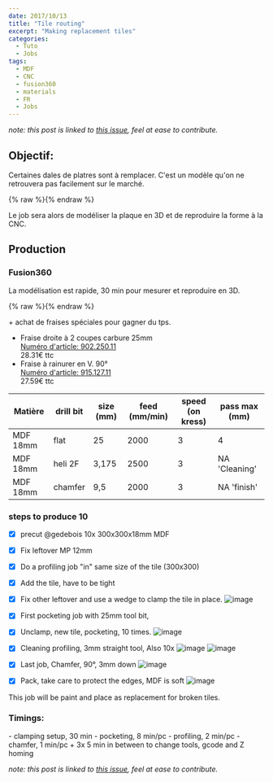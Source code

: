 ```yaml
---
date: 2017/10/13
title: "Tile routing"
excerpt: "Making replacement tiles"
categories:
  - Tuto
  - Jobs
tags:
  - MDF
  - CNC
  - fusion360
  - materials
  - FR
  - Jobs
---
```


*note: this post is linked to [this issue](https://github.com/nicolasdb/nicolasdb.github.io/issues/8), feel at ease to contribute.*

## Objectif:
Certaines dales de platres sont à remplacer. C'est un modèle qu'on ne retrouvera pas facilement sur le marché.

{% raw %}<img src="https://user-images.githubusercontent.com/12049360/31553168-d2fb24b2-b039-11e7-825d-806273f62d7b.png
" alt="">{% endraw %}

Le job sera alors de modéliser la plaque en 3D et de reproduire la forme à la CNC.

## Production
### Fusion360

La modélisation est rapide, 30 min pour mesurer et reproduire en 3D.

{% raw %}<img src="https://user-images.githubusercontent.com/12049360/31553349-7f0fcc94-b03a-11e7-97a4-1cbe2d060ddc.png
" alt="">{% endraw %}

\+ achat de fraises spéciales pour gagner du tps.
+ Fraise droite à 2 coupes carbure 25mm  
[Numéro d'article: 902.250.11](http://www.garnotec.be/product/FR/133)  
28.31€ ttc
+ Fraise à rainurer en V. 90°    
[Numéro d'article: 915.127.11](http://www.garnotec.be/product/FR/347)  
27.59€ ttc

Matière | drill bit | size (mm) | feed (mm/min) | speed (on kress) | pass max (mm)
-- | -- | -- | -- | -- | --
MDF 18mm | flat | 25 | 2000 | 3 | 4
MDF 18mm | heli 2F | 3,175 | 2500 | 3 | NA 'Cleaning'
MDF 18mm | chamfer | 9,5 | 2000 | 3 | NA 'finish'

### steps to produce 10

- [x] precut @gedebois 10x 300x300x18mm MDF
- [x] Fix leftover MP 12mm
- [x] Do a profiling job "in" same size of the tile (300x300)
- [x] Add the tile, have to be tight
- [x] Fix other leftover and use a wedge to clamp the tile in place.
![image](https://user-images.githubusercontent.com/12049360/32214227-698569dc-be1e-11e7-9c00-c572978f1b18.png)

- [x] First pocketing job with 25mm tool bit,
- [x] Unclamp, new tile, pocketing, 10 times.
![image](https://user-images.githubusercontent.com/12049360/32214749-2c9dbb62-be20-11e7-9d08-3a107a44d226.png)

- [x] Cleaning profiling, 3mm straight tool, Also 10x
![image](https://user-images.githubusercontent.com/12049360/32214914-a4281b82-be20-11e7-97f5-8da2cb7d6ad8.png)
![image](https://user-images.githubusercontent.com/12049360/32214919-a94a84ce-be20-11e7-96ea-240a1d7b033a.png)

- [x] Last job, Chamfer, 90°, 3mm down
![image](https://user-images.githubusercontent.com/12049360/32214960-d5b75870-be20-11e7-8b2d-300beaa7b3d7.png)

- [x] Pack, take care to protect the edges, MDF is soft
![image](https://user-images.githubusercontent.com/12049360/32215022-ffe8755c-be20-11e7-963a-218fd7486cbc.png)

This job will be paint and place as replacement for broken tiles.

### Timings:
\- clamping setup, 30 min
\- pocketing, 8 min/pc
\- profiling, 2 min/pc
\- chamfer, 1 min/pc
\+ 3x 5 min in between to change tools, gcode and Z homing


*note: this post is linked to [this issue](https://github.com/nicolasdb/nicolasdb.github.io/issues/8), feel at ease to contribute.*
